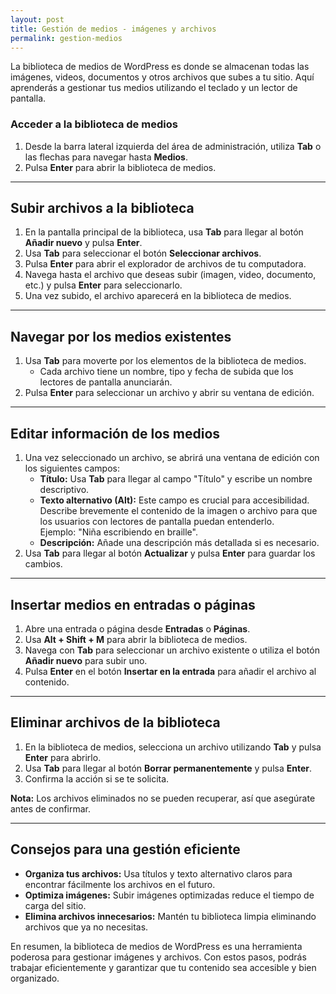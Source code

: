 ```yaml
---
layout: post
title: Gestión de medios - imágenes y archivos
permalink: gestion-medios
---
```


La biblioteca de medios de WordPress es donde se almacenan todas las imágenes, videos, documentos y otros archivos que subes a tu sitio. Aquí aprenderás a gestionar tus medios utilizando el teclado y un lector de pantalla.

### Acceder a la biblioteca de medios

1. Desde la barra lateral izquierda del área de administración, utiliza **Tab** o las flechas para navegar hasta **Medios**.  
2. Pulsa **Enter** para abrir la biblioteca de medios.

---

## Subir archivos a la biblioteca

1. En la pantalla principal de la biblioteca, usa **Tab** para llegar al botón **Añadir nuevo** y pulsa **Enter**.  
2. Usa **Tab** para seleccionar el botón **Seleccionar archivos**.  
3. Pulsa **Enter** para abrir el explorador de archivos de tu computadora.  
4. Navega hasta el archivo que deseas subir (imagen, video, documento, etc.) y pulsa **Enter** para seleccionarlo.  
5. Una vez subido, el archivo aparecerá en la biblioteca de medios.

---

## Navegar por los medios existentes

1. Usa **Tab** para moverte por los elementos de la biblioteca de medios.  
   - Cada archivo tiene un nombre, tipo y fecha de subida que los lectores de pantalla anunciarán.  
2. Pulsa **Enter** para seleccionar un archivo y abrir su ventana de edición.

---

## Editar información de los medios

1. Una vez seleccionado un archivo, se abrirá una ventana de edición con los siguientes campos:  
   - **Título:** Usa **Tab** para llegar al campo "Título" y escribe un nombre descriptivo.  
   - **Texto alternativo (Alt):** Este campo es crucial para accesibilidad. Describe brevemente el contenido de la imagen o archivo para que los usuarios con lectores de pantalla puedan entenderlo.  
     Ejemplo: "Niña escribiendo en braille".  
   - **Descripción:** Añade una descripción más detallada si es necesario.  
2. Usa **Tab** para llegar al botón **Actualizar** y pulsa **Enter** para guardar los cambios.

---

## Insertar medios en entradas o páginas

1. Abre una entrada o página desde **Entradas** o **Páginas**.  
2. Usa **Alt + Shift + M** para abrir la biblioteca de medios.  
3. Navega con **Tab** para seleccionar un archivo existente o utiliza el botón **Añadir nuevo** para subir uno.  
4. Pulsa **Enter** en el botón **Insertar en la entrada** para añadir el archivo al contenido.

---

## Eliminar archivos de la biblioteca

1. En la biblioteca de medios, selecciona un archivo utilizando **Tab** y pulsa **Enter** para abrirlo.  
2. Usa **Tab** para llegar al botón **Borrar permanentemente** y pulsa **Enter**.  
3. Confirma la acción si se te solicita.  

**Nota:** Los archivos eliminados no se pueden recuperar, así que asegúrate antes de confirmar.

---

## Consejos para una gestión eficiente

- **Organiza tus archivos:** Usa títulos y texto alternativo claros para encontrar fácilmente los archivos en el futuro.  
- **Optimiza imágenes:** Subir imágenes optimizadas reduce el tiempo de carga del sitio.  
- **Elimina archivos innecesarios:** Mantén tu biblioteca limpia eliminando archivos que ya no necesitas.

En resumen, la biblioteca de medios de WordPress es una herramienta poderosa para gestionar imágenes y archivos. Con estos pasos, podrás trabajar eficientemente y garantizar que tu contenido sea accesible y bien organizado.

